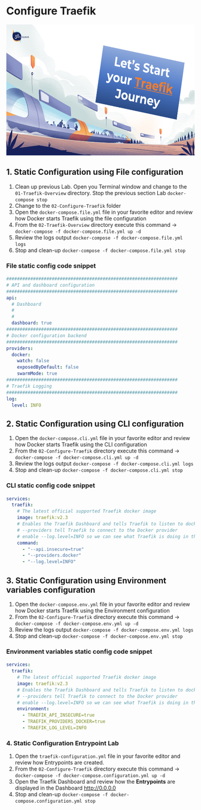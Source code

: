 # Configure Traefik

<img src="../img/Traefik_training.png" alt="Traefik Logo" height="350"> 


## 1. Static Configuration using File configuration
1. Clean up previous Lab. Open you Terminal window and change to the `01-Traefik-Overview` directory. Stop the previous section Lab `docker-compose stop`
2. Change to the `02-Configure-Traefik` folder
3. Open the `docker-compose.file.yml` file in your favorite editor and review how Docker starts Traefik using the file configuration
4. From the `02-Traefik-Overview` directory execute this command -> `docker-compose -f docker-compose.file.yml up -d`
5. Review the logs output `docker-compose -f docker-compose.file.yml logs`
6. Stop and clean-up `docker-compose -f docker-compose.file.yml stop`

### File static config code snippet

```yaml
################################################################
# API and dashboard configuration
################################################################
api:
  # Dashboard
  #
  #
  dashboard: true
################################################################
# Docker configuration backend
################################################################
providers:
  docker: 
    watch: false
    exposedByDefault: false
    swarmMode: true
################################################################
# Traefik Logging
################################################################
log:
  level: INFO
```


## 2. Static Configuration using CLI configuration
1. Open the `docker-compose.cli.yml` file in your favorite editor and review how Docker starts Traefik using the CLI configuration
2. From the `02-Configure-Traefik` directory execute this command -> `docker-compose -f docker-compose.cli.yml up -d`
3. Review the logs output `docker-compose -f docker-compose.cli.yml logs`
4. Stop and clean-up `docker-compose -f docker-compose.cli.yml stop`

### CLI static config code snippet

```yml
services:
  traefik:
    # The latest official supported Traefik docker image
    image: traefik:v2.3
    # Enables the Traefik Dashboard and tells Traefik to listen to docker
    # --providers tell Traefik to connect to the Docker provider
    # enable --log.level=INFO so we can see what Traefik is doing in the log files
    command: 
      - "--api.insecure=true"
      - "--providers.docker" 
      - "--log.level=INFO"
```

## 3. Static Configuration using Environment variables configuration
1. Open the `docker-compose.env.yml` file in your favorite editor and review how Docker starts Traefik using the Environment configuration
2. From the `02-Configure-Traefik` directory execute this command -> `docker-compose -f docker-compose.env.yml up -d`
3. Review the logs output `docker-compose -f docker-compose.env.yml logs`
4. Stop and clean-up `docker-compose -f docker-compose.env.yml stop`

### Environment variables static config code snippet
```yml
services:
  traefik:
    # The latest official supported Traefik docker image
    image: traefik:v2.3
    # Enables the Traefik Dashboard and tells Traefik to listen to docker
    # --providers tell Traefik to connect to the Docker provider
    # enable --log.level=INFO so we can see what Traefik is doing in the log files
    environment:
      - TRAEFIK_API_INSECURE=true
      - TRAEFIK_PROVIDERS_DOCKER=true
      - TRAEFIK_LOG_LEVEL=INFO
```

### 4. Static Configuration Entrypoint Lab
1. Open the `traefik-configuration.yml` file in your favorite editor and review how Entrypoints are created.
2. From the `02-Configure-Traefik` directory execute this command -> `docker-compose -f docker-compose.configuration.yml up -d`
3. Open the Traefik Dashboard and review how the **Entrypoints** are displayed in the Dashboard http://0.0.0.0
4. Stop and clean-up `docker-compose -f docker-compose.configuration.yml stop`
